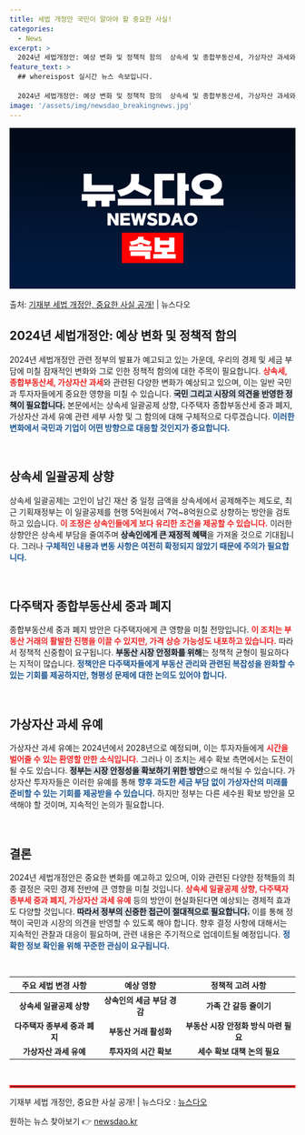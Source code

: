 ```yaml
---
title: 세법 개정안 국민이 알아야 할 중요한 사실!
categories:
  - News
excerpt: >
  2024년 세법개정안: 예상 변화 및 정책적 함의  상속세 및 종합부동산세, 가상자산 과세와 관련하여 정부의…
feature_text: >
  ## whereispost 실시간 뉴스 속보입니다.

  2024년 세법개정안: 예상 변화 및 정책적 함의  상속세 및 종합부동산세, 가상자산 과세와 관련하여 정부의…
image: '/assets/img/newsdao_breakingnews.jpg'
---
```


![뉴스다오 속보](/assets/img/newsdao_breakingnews.jpg)

<p>출처: <a href="https://newsdao.kr/4888" rel="dofollow">기재부 세법 개정안, 중요한 사실 공개!</a> | 뉴스다오</p>

<h2 data-ke-size="size26">2024년 세법개정안: 예상 변화 및 정책적 함의</h2>

<p data-ke-size="size16">2024년 세법개정안 관련 정부의 발표가 예고되고 있는 가운데, 우리의 경제 및 세금 부담에 미칠 잠재적인 변화와 그로 인한 정책적 함의에 대한 주목이 필요합니다. <b><span style="color: #ee2323;">상속세, 종합부동산세, 가상자산 과세</span></b>와 관련된 다양한 변화가 예상되고 있으며, 이는 일반 국민과 투자자들에게 중요한 영향을 미칠 수 있습니다. <b><span style="background-color: #21538527;">국민 그리고 시장의 의견을 반영한 정책이 필요합니다.</span></b> 본문에서는 상속세 일괄공제 상향, 다주택자 종합부동산세 중과 폐지, 가상자산 과세 유예 관련 세부 사항 및 그 함의에 대해 구체적으로 다루겠습니다. <b><span style="color: #1a5490;">이러한 변화에서 국민과 기업이 어떤 방향으로 대응할 것인지가 중요합니다.</span></b></p>

<p data-ke-size="size16">&nbsp;</p>

<h2 data-ke-size="size26">상속세 일괄공제 상향</h2>

<p data-ke-size="size16">상속세 일괄공제는 고인이 남긴 재산 중 일정 금액을 상속세에서 공제해주는 제도로, 최근 기획재정부는 이 일괄공제를 현행 5억원에서 7억~8억원으로 상향하는 방안을 검토하고 있습니다. <b><span style="color: #ee2323;">이 조정은 상속인들에게 보다 유리한 조건을 제공할 수 있습니다.</span></b> 이러한 상향안은 상속세 부담을 줄여주며 <b><span style="background-color: #21538527;">상속인에게 큰 재정적 혜택</span></b>을 가져올 것으로 기대됩니다. 그러나 <b><span style="color: #1a5490;">구체적인 내용과 변동 사항은 여전히 확정되지 않았기 때문에 주의가 필요합니다.</span></b></p>

<p data-ke-size="size16">&nbsp;</p>

<h2 data-ke-size="size26">다주택자 종합부동산세 중과 폐지</h2>

<p data-ke-size="size16">종합부동산세 중과 폐지 방안은 다주택자에게 큰 영향을 미칠 전망입니다. <b><span style="color: #ee2323;">이 조치는 부동산 거래의 활발한 진행을 이끌 수 있지만, 가격 상승 가능성도 내포하고 있습니다.</span></b> 따라서 정책적 신중함이 요구됩니다. <b><span style="background-color: #21538527;">부동산 시장 안정화를 위해</span></b>는 정책적 균형이 필요하다는 지적이 많습니다. <b><span style="color: #1a5490;">정책안은 다주택자들에게 부동산 관리와 관련된 복잡성을 완화할 수 있는 기회를 제공하지만, 형평성 문제에 대한 논의도 있어야 합니다.</span></b></p>

<p data-ke-size="size16">&nbsp;</p>

<h2 data-ke-size="size26">가상자산 과세 유예</h2>

<p data-ke-size="size16">가상자산 과세 유예는 2024년에서 2028년으로 예정되며, 이는 투자자들에게 <b><span style="color: #ee2323;">시간을 벌어줄 수 있는 환영할 만한 소식입니다.</span></b> 그러나 이 조치는 세수 확보 측면에서는 도전이 될 수도 있습니다. <b><span style="background-color: #21538527;">정부는 시장 안정성을 확보하기 위한 방안</span></b>으로 해석될 수 있습니다. 가상자산 투자자들은 이러한 유예를 통해 <b><span style="color: #1a5490;">향후 과도한 세금 부담 없이 가상자산의 미래를 준비할 수 있는 기회를 제공받을 수 있습니다.</span></b> 하지만 정부는 다른 세수원 확보 방안을 모색해야 할 것이며, 지속적인 논의가 필요합니다.</p>

<p data-ke-size="size16">&nbsp;</p>

<h2 data-ke-size="size26">결론</h2>

<p data-ke-size="size16">2024년 세법개정안은 중요한 변화를 예고하고 있으며, 이와 관련된 다양한 정책들의 최종 결정은 국민 경제 전반에 큰 영향을 미칠 것입니다. <b><span style="color: #ee2323;">상속세 일괄공제 상향, 다주택자 종부세 중과 폐지, 가상자산 과세 유예</span></b> 등의 방안이 현실화된다면 예상되는 경제적 효과도 다양할 것입니다. <b><span style="background-color: #21538527;">따라서 정부의 신중한 접근이 절대적으로 필요합니다.</span></b> 이를 통해 정책이 국민과 시장의 의견을 반영할 수 있도록 해야 합니다. 향후 결정 사항에 대해서는 지속적인 관찰과 대응이 필요하며, 관련 내용은 주기적으로 업데이트될 예정입니다. <b><span style="color: #1a5490;">정확한 정보 확인을 위해 꾸준한 관심이 요구됩니다.</span></b></p>

<p data-ke-size="size16">&nbsp;</p>

<table style="width: 100%; border-collapse: collapse;">
  <thead>
    <tr>
      <th style="text-align: center;"><b>주요 세법 변경 사항</b></th>
      <th style="text-align: center;"><b>예상 영향</b></th>
      <th style="text-align: center;"><b>정책적 고려 사항</b></th>
    </tr>
  </thead>
  <tbody>
    <tr>
      <td style="text-align: center; height: 17px;"><b>상속세 일괄공제 상향</b></td>
      <td style="text-align: center; height: 17px;"><b>상속인의 세금 부담 경감</b></td>
      <td style="text-align: center; height: 17px;"><b>가족 간 갈등 줄이기</b></td>
    </tr>
    <tr>
      <td style="text-align: center; height: 17px;"><b>다주택자 종부세 중과 폐지</b></td>
      <td style="text-align: center; height: 17px;"><b>부동산 거래 활성화</b></td>
      <td style="text-align: center; height: 17px;"><b>부동산 시장 안정화 방식 마련 필요</b></td>
    </tr>
    <tr>
      <td style="text-align: center; height: 17px;"><b>가상자산 과세 유예</b></td>
      <td style="text-align: center; height: 17px;"><b>투자자의 시간 확보</b></td>
      <td style="text-align: center; height: 17px;"><b>세수 확보 대책 논의 필요</b></td>
    </tr>
  </tbody>
</table>

<p data-ke-size="size16">&nbsp;</p>

<hr style="border: 2px solid #ee2323;"/>

<p data-ke-size="size16">기재부 세법 개정안, 중요한 사실 공개! | 뉴스다오  : <a href="https://newsdao.kr/4888">뉴스다오</a></p> 

원하는 뉴스 찾아보기 👉 <a href="https://newsdao.kr" rel="dofollow">newsdao.kr</a>


